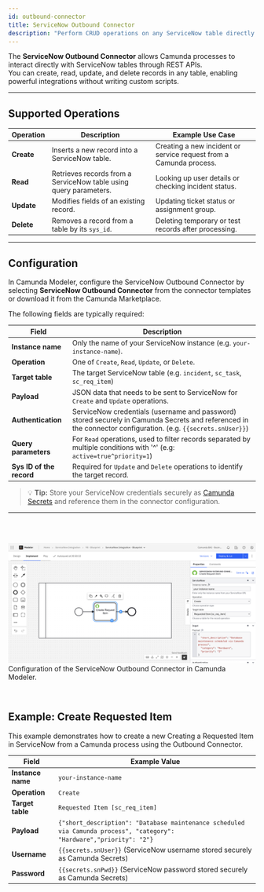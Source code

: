 ```yaml
---
id: outbound-connector
title: ServiceNow Outbound Connector
description: "Perform CRUD operations on any ServiceNow table directly from Camunda processes using the ServiceNow Outbound Connector."
---
```


The **ServiceNow Outbound Connector** allows Camunda processes to interact directly with ServiceNow tables through REST APIs.  
You can create, read, update, and delete records in any table, enabling powerful integrations without writing custom scripts.

---

## Supported Operations

| Operation | Description | Example Use Case |
|----------|-------------|-------------------|
| **Create** | Inserts a new record into a ServiceNow table. | Creating a new incident or service request from a Camunda process. |
| **Read** | Retrieves records from a ServiceNow table using query parameters. | Looking up user details or checking incident status. |
| **Update** | Modifies fields of an existing record. | Updating ticket status or assignment group. |
| **Delete** | Removes a record from a table by its `sys_id`. | Deleting temporary or test records after processing. |

---

## Configuration

In Camunda Modeler, configure the ServiceNow Outbound Connector by selecting **ServiceNow Outbound Connector** from the connector templates or download it from the Camunda Marketplace.  

The following fields are typically required:

| Field | Description |
|-------|-------------|
| **Instance name** | Only the name of your ServiceNow instance (e.g. `your-instance-name`). |
| **Operation** | One of `Create`, `Read`, `Update`, or `Delete`. |
| **Target table** | The target ServiceNow table (e.g. `incident`, `sc_task`, `sc_req_item`) |
| **Payload** | JSON data that needs to be sent to ServiceNow for `Create` and `Update` operations. |
| **Authentication** | ServiceNow credentials (username and password) stored securely in Camunda Secrets and referenced in the connector configuration. (e.g. `{{secrets.snUser}}`)|
| **Query parameters** | For `Read` operations, used to filter records separated by multiple conditions with '^' (e.g: `active=true^priority=1`) |
| **Sys ID of the record** | Required for `Update` and `Delete` operations to identify the target record. |

> 💡 **Tip:** Store your ServiceNow credentials securely as [Camunda Secrets](https://docs.camunda.io/docs/components/connectors/use-connectors/secrets/) and reference them in the connector configuration.

---

</br>
</br>

![ServiceNow Outbound Connector example](../img/outbound-connector.png)
Configuration of the ServiceNow Outbound Connector in Camunda Modeler.

</br>

## Example: Create Requested Item

This example demonstrates how to create a new Creating a Requested Item in ServiceNow from a Camunda process using the Outbound Connector.

| Field            | Example Value                                                                 |
|-------------------|-------------------------------------------------------------------------------|
| **Instance name** | `your-instance-name`                                                          |
| **Operation**     | `Create`                                                                      |
| **Target table**  | `Requested Item [sc_req_item]`                                               |
| **Payload**       | `{"short_description": "Database maintenance scheduled via Camunda process", "category": "Hardware","priority": "2"}` |
| **Username**      | `{{secrets.snUser}}` (ServiceNow username stored securely as Camunda Secrets)                                                        |
| **Password**      | `{{secrets.snPwd}}` (ServiceNow password stored securely as Camunda Secrets)                                                            |